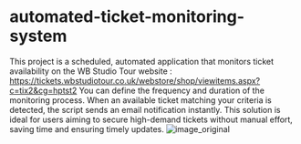 # automated-ticket-monitoring-system
This project is a scheduled, automated application that monitors ticket availability on the WB Studio Tour website : https://tickets.wbstudiotour.co.uk/webstore/shop/viewitems.aspx?c=tix2&cg=hptst2 
You can define the frequency and duration of the monitoring process. When an available ticket matching your criteria is detected, the script sends an email notification instantly. This solution is ideal for users aiming to secure high-demand tickets without manual effort, saving time and ensuring timely updates.
![image_original](https://github.com/user-attachments/assets/5b38863e-07e5-4d07-9b95-f2485e488358)

